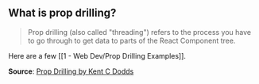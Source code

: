 ## What is prop drilling?

> Prop drilling (also called "threading") refers to the process you have to go through to get data to parts of the React Component tree.

Here are a few [[1 - Web Dev/Prop Drilling Examples]].

**Source**: [Prop Drilling by Kent C Dodds](https://kentcdodds.com/blog/prop-drilling#what-is-prop-drilling)


